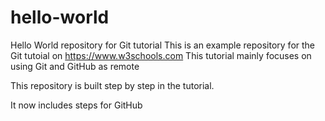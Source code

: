 # hello-world
Hello World repository for Git tutorial
This is an example repository for the Git tutoial on https://www.w3schools.com
This tutorial mainly focuses on using Git and GitHub as remote

This repository is built step by step in the tutorial.

It now includes steps for GitHub
